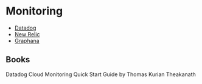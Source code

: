  # Monitoring
 
- [Datadog](datadog)
- [New Relic](NewRelic)
- [Graphana](Graphana)


## Books

Datadog Cloud Monitoring Quick Start Guide by Thomas Kurian Theakanath
 
 

